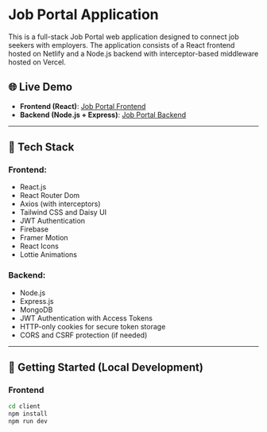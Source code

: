 # Job Portal Application

This is a full-stack Job Portal web application designed to connect job seekers with employers. The application consists of a React frontend hosted on Netlify and a Node.js backend with interceptor-based middleware hosted on Vercel.

## 🌐 Live Demo

- **Frontend (React)**: [Job Portal Frontend](https://sparkly-crostata-43c987.netlify.app)
- **Backend (Node.js + Express)**: [Job Portal Backend](https://job-portal-server-with-interceptor.vercel.app/)

---

## 📁 Tech Stack

### Frontend:
- React.js
- React Router Dom
- Axios (with interceptors)
- Tailwind CSS and Daisy UI
- JWT Authentication 
- Firebase
- Framer Motion
- React Icons
- Lottie Animations

### Backend:
- Node.js
- Express.js
- MongoDB
- JWT Authentication with Access Tokens
- HTTP-only cookies for secure token storage
- CORS and CSRF protection (if needed)

---

## 🚀 Getting Started (Local Development)

### Frontend
```bash
cd client
npm install
npm run dev
